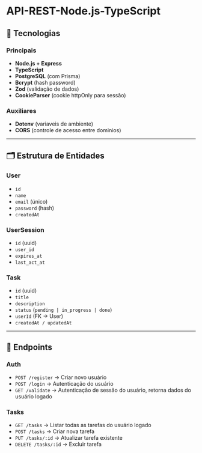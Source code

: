 # API-REST-Node.js-TypeScript

## 🚀 Tecnologias

### Principais
- **Node.js + Express**
- **TypeScript**
- **PostgreSQL** (com Prisma)
- **Bcrypt** (hash password)
- **Zod** (validação de dados)
- **CookieParser** (cookie httpOnly para sessão)
  
### Auxiliares
- **Dotenv** (variaveis de ambiente)
- **CORS** (controle de acesso entre dominios)
---

## 🗂️ Estrutura de Entidades

### User
- `id`   
- `name`  
- `email` (único)  
- `password` (hash)  
- `createdAt`

### UserSession
- `id` (uuid)
- `user_id`
- `expires_at`
- `last_act_at`

### Task
- `id` (uuid)  
- `title`  
- `description`  
- `status` (`pending | in_progress | done`)  
- `userId` (FK → User)  
- `createdAt / updatedAt`  

---

## 📌 Endpoints

### Auth
- `POST /register` → Criar novo usuário  
- `POST /login` → Autenticação do usuário  
- `GET /validate` → Autenticação de sessão do usuário, retorna dados do usuário logado

### Tasks
- `GET /tasks` → Listar todas as tarefas do usuário logado  
- `POST /tasks` → Criar nova tarefa  
- `PUT /tasks/:id` → Atualizar tarefa existente  
- `DELETE /tasks/:id` → Excluir tarefa  
